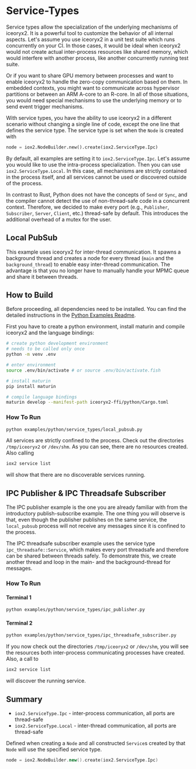 # Service-Types

Service types allow the specialization of the underlying mechanisms of
iceoryx2. It is a powerful tool to customize the behavior of all internal
aspects. Let's assume you use iceoryx2 in a unit test suite which runs
concurrently on your CI. In those cases, it would be ideal when iceoryx2 would
not create actual inter-process resources like shared memory, which would
interfere with another process, like another concurrently running test suite.

Or if you want to share GPU memory between processes and want to enable
iceoryx2 to handle the zero-copy communication based on them. In embedded
contexts, you might want to communicate across hypervisor partitions or
between an ARM A-core to an R-core. In all of those situations, you would need
special mechanisms to use the underlying memory or to send event trigger
mechanisms.

With service types, you have the ability to use iceoryx2 in a different
scenario without changing a single line of code, except the one line that
defines the service type. The service type is set when the `Node` is
created with

```python
node = iox2.NodeBuilder.new().create(iox2.ServiceType.Ipc)
```

By default, all examples are setting it to `iox2.ServiceType.Ipc`. Let's
assume you would like to use the intra-process specialization. Then you can use
`iox2.ServiceType.Local`. In this case, all mechanisms are strictly
contained in the process itself, and all services cannot be used or discovered
outside of the process.

In contrast to Rust, Python does not have the concepts of `Send` or `Sync`, and
the compiler cannot detect the use of non-thread-safe code in a concurrent
context. Therefore, we decided to make every port (e.g., `Publisher`,
`Subscriber`, `Server`, `Client`, etc.) thread-safe by default. This introduces
the additional overhead of a mutex for the user.

## Local PubSub

This example uses iceoryx2 for inter-thread communication. It spawns a
background thread and creates a node for every thread (`main` and the
`background_thread`) to enable easy inter-thread communication.
The advantage is that you no longer have to manually handle your MPMC queue and
share it between threads.

## How to Build

Before proceeding, all dependencies need to be installed. You can find
the detailed instructions in the [Python Examples Readme](../README.md).

First you have to create a python environment, install maturin and compile
iceoryx2 and the language bindings:

```sh
# create python development environment
# needs to be called only once
python -m venv .env

# enter environment
source .env/bin/activate # or source .env/bin/activate.fish

# install maturin
pip install maturin

# compile language bindings
maturin develop --manifest-path iceoryx2-ffi/python/Cargo.toml
```

### How To Run

```sh
python examples/python/service_types/local_pubsub.py
```

All services are strictly confined to the process. Check out the directories
`/tmp/iceoryx2` or `/dev/shm`. As you can see, there are no resources created.
Also calling

```sh
iox2 service list
```

will show that there are no discoverable services running.

## IPC Publisher & IPC Threadsafe Subscriber

The IPC publisher example is the one you are already familiar with from the
introductory publish-subscribe example. The one thing you will observe is that,
even though the publisher publishes on the same service, the `local_pubsub`
process will not receive any messages since it is confined to the process.

The IPC threadsafe subscriber example uses the service type
`ipc_threadsafe::Service`, which makes every port threadsafe and therefore can
be shared between threads safely. To demonstrate this, we create another thread
and loop in the main- and the background-thread for messages.

### How To Run

#### Terminal 1

```sh
python examples/python/service_types/ipc_publisher.py
```

#### Terminal 2

```sh
python examples/python/service_types/ipc_threadsafe_subscriber.py
```

If you now check out the directories `/tmp/iceoryx2` or `/dev/shm`, you will
see the resources both inter-process communicating processes have created.
Also, a call to

```sh
iox2 service list
```

will discover the running service.

## Summary

* `iox2.ServiceType.Ipc` - inter-process communication, all ports are
  thread-safe
* `iox2.ServiceType.Local` - inter-thread communication, all ports are
  thread-safe

Defined when creating a `Node` and all constructed `Service`s created by that
`Node` will use the specified service type.

```cxx
node = iox2.NodeBuilder.new().create(iox2.ServiceType.Ipc)
```
